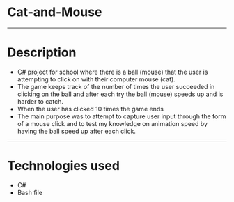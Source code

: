 # Cat-and-Mouse
----
# Description
* C# project for school where there is a ball (mouse) that the user is attempting to click on with their computer mouse (cat).
* The game keeps track of the number of times the user succeeded in clicking on the ball and after each try the ball (mouse) speeds up and is harder to catch.
* When the user has clicked 10 times the game ends
* The main purpose was to attempt to capture user input through the form of a mouse click and to test my knowledge on animation speed by having the ball speed up after each click.
----
# Technologies used
* C#
* Bash file
